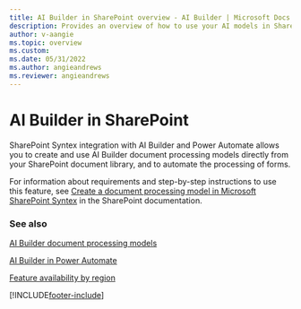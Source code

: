 ```yaml
---
title: AI Builder in SharePoint overview - AI Builder | Microsoft Docs
description: Provides an overview of how to use your AI models in SharePoint.
author: v-aangie
ms.topic: overview
ms.custom: 
ms.date: 05/31/2022
ms.author: angieandrews
ms.reviewer: angieandrews
---
```


# AI Builder in SharePoint

SharePoint Syntex integration with  AI Builder and Power Automate allows you to create and use AI Builder document processing models directly from your SharePoint document library, and to automate the processing of forms. 

For information about requirements and step-by-step instructions to use this feature, see [Create a document processing model in Microsoft SharePoint Syntex](/microsoft-365/contentunderstanding/create-a-form-processing-model) in the SharePoint documentation.

### See also

[AI Builder document processing models](form-processing-model-overview.md)

[AI Builder in Power Automate](use-in-flow-overview.md)

[Feature availability by region](availability-region.md)  

[!INCLUDE[footer-include](includes/footer-banner.md)]
